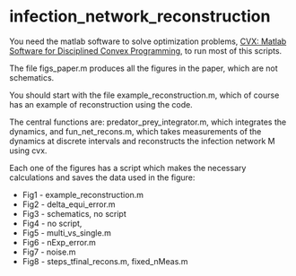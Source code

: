 # infection_network_reconstruction

You need the matlab software to solve optimization problems, [CVX: Matlab Software for Disciplined Convex Programming](http://cvxr.com/cvx/), to run most of this scripts.

The file figs_paper.m produces all the figures in the paper, which are not schematics.

You should start with the file example_reconstruction.m, which of course has an example of reconstruction using the code.

The central functions are:
predator_prey_integrator.m, which integrates the dynamics, and
fun_net_recons.m, which takes measurements of the dynamics at discrete intervals and reconstructs the infection network M using cvx.

Each one of the figures has a script which makes the necessary calculations and saves the data used in the figure:

* Fig1 - example_reconstruction.m
* Fig2 - delta_equi_error.m
* Fig3 - schematics, no script
* Fig4 - no script,
* Fig5 - multi_vs_single.m
* Fig6 - nExp_error.m
* Fig7 - noise.m
* Fig8 - steps_tfinal_recons.m, fixed_nMeas.m

